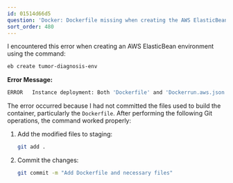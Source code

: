 ```yaml
---
id: 01514d66d5
question: 'Docker: Dockerfile missing when creating the AWS ElasticBean environment'
sort_order: 480
---
```


I encountered this error when creating an AWS ElasticBean environment using the command:

```bash
eb create tumor-diagnosis-env
```

**Error Message:**

```bash
ERROR   Instance deployment: Both 'Dockerfile' and 'Dockerrun.aws.json' are missing in your source bundle. Include at least one of them. The deployment failed.
```

The error occurred because I had not committed the files used to build the container, particularly the `Dockerfile`. After performing the following Git operations, the command worked properly:

1. Add the modified files to staging:
   
   ```bash
   git add .
   ```

2. Commit the changes:
   
   ```bash
   git commit -m "Add Dockerfile and necessary files"
   ```